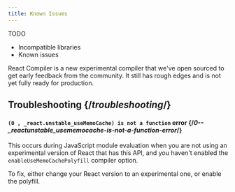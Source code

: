 ```yaml
---
title: Known Issues
---
```


<Intro>
TODO
</Intro>

<YouWillLearn>

* Incompatible libraries
* Known issues

</YouWillLearn>

<Note>
React Compiler is a new experimental compiler that we've open sourced to get early feedback from the community. It still has rough edges and is not yet fully ready for production.
</Note>

## Troubleshooting {/*troubleshooting*/}

#### `(0 , _react.unstable_useMemoCache) is not a function` error {/*0--_reactunstable_usememocache-is-not-a-function-error*/}

This occurs during JavaScript module evaluation when you are not using an experimental version of React that has this API, and you haven't enabled the `enableUseMemoCachePolyfill` compiler option.

To fix, either change your React version to an experimental one, or enable the polyfill.
